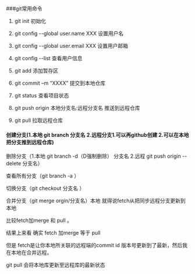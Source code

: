 ###git常用命令
1. git init  初始化

2. git config --global user.name XXX  设置用户名

3. git config --global user.email XXX  设置用户邮箱

4. git config --list  查看用户信息

5. git add  添加暂存区

6. git commit –m “XXXX”  提交到本地仓库

7. git status  查看项目状态

8. git push origin 本地分支名:远程分支名  推送到远程仓库

9. git pull  拉取远程仓库

#### 	创建分支(1.本地 git branch 分支名 2.远程分支1.可以再github创建 2.可以在本地把分支推到远程仓库)

删除分支（1.本地 git branch -d（D强制删除） 分支名 2.远程 git push origin --delete 分支名）

查看所有分支（git branch -a  ）

切换分支（git checkout 分支名 ）

合并分支（git merge orgin/分支名）本地  就得说fetch从把同步远程分支更新到本地     

比较fetch加merge  和 pull 。

结果上来看 确实 fetch 加merge 等于 pull

但是 fetch是让你本地所关联的远程端的commit id 版本号更新到了最新，然后我在本地在合并远程。

git pull 会将本地库更新至远程库的最新状态

